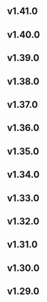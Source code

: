 ## v1.41.0
## v1.40.0
## v1.39.0
## v1.38.0
## v1.37.0
## v1.36.0
## v1.35.0
## v1.34.0
## v1.33.0
## v1.32.0
## v1.31.0
## v1.30.0
## v1.29.0
